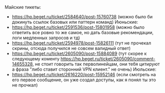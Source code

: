 
Майские тикеты:
- https://hp.beget.ru/ticket/2584640/post-15760738 (можно было би докинуть ссылок базовых или паттерн команд)
Июньские:
- https://hp.beget.ru/ticket/2591536/post-15801958 (можно было ответить все ровно то же самое, но дать базовые рекомендации, логи медленных запросов и тд)
- https://hp.beget.ru/ticket/2594978/post-15826111 (тут не прочекал скрины, отсюда получился не совсем валидный ответ)
- https://hp.beget.ru/ticket/2605090/post-15884089 (тут скорее к следующему коменту https://hp.beget.ru/ticket/2605090/comment-14655328, не стоит говорить так перволинейцам, они тебя цитируют а фраза "либо ставит сторонний VPN клиент." не очень)
Июльские:
- https://hp.beget.ru/ticket/2616220/post-15952146 (если смотреть на его первое сообщение, он уже создал доступы, как я понял ты это не прочкал)